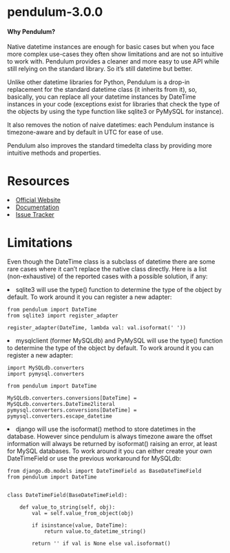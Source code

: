 <h1>pendulum-3.0.0</h1>
<h4>Why Pendulum?</h4>
<p>Native datetime instances are enough for basic cases but when you face more complex use-cases they often show limitations and are not so intuitive to work with. Pendulum provides a cleaner and more easy to use API while still relying on the standard library. So it’s still datetime but better.

Unlike other datetime libraries for Python, Pendulum is a drop-in replacement for the standard datetime class (it inherits from it), so, basically, you can replace all your datetime instances by DateTime instances in your code (exceptions exist for libraries that check the type of the objects by using the type function like sqlite3 or PyMySQL for instance).

It also removes the notion of naive datetimes: each Pendulum instance is timezone-aware and by default in UTC for ease of use.

Pendulum also improves the standard timedelta class by providing more intuitive methods and properties.</p>

<h1>Resources</h1>
<li><a href="https://pendulum.eustace.io/">Official Website</a></li>
<li><a href="https://pendulum.eustace.io/docs/">Documentation</a></li>
<li><a href="https://github.com/python-pendulum/pendulum/issues">Issue Tracker</a></li>

<h1>Limitations</h1>
<p>Even though the DateTime class is a subclass of datetime there are some rare cases where it can’t replace the native class directly. Here is a list (non-exhaustive) of the reported cases with a possible solution, if any:</p>
<li>sqlite3 will use the type() function to determine the type of the object by default. To work around it you can register a new adapter:</li>

```
from pendulum import DateTime
from sqlite3 import register_adapter

register_adapter(DateTime, lambda val: val.isoformat(' '))
```

<li>mysqlclient (former MySQLdb) and PyMySQL will use the type() function to determine the type of the object by default. To work around it you can register a new adapter:</li>

```
import MySQLdb.converters
import pymysql.converters

from pendulum import DateTime

MySQLdb.converters.conversions[DateTime] = MySQLdb.converters.DateTime2literal
pymysql.converters.conversions[DateTime] = pymysql.converters.escape_datetime
```

<li>django will use the isoformat() method to store datetimes in the database. However since pendulum is always timezone aware the offset information will always be returned by isoformat() raising an error, at least for MySQL databases. To work around it you can either create your own DateTimeField or use the previous workaround for MySQLdb:</li>

```
from django.db.models import DateTimeField as BaseDateTimeField
from pendulum import DateTime


class DateTimeField(BaseDateTimeField):

    def value_to_string(self, obj):
        val = self.value_from_object(obj)

        if isinstance(value, DateTime):
            return value.to_datetime_string()

        return '' if val is None else val.isoformat()
```

